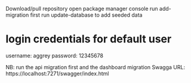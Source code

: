 Download/pull repository 
open package manager console
run add-migration first 
run update-database to add seeded data 

login credentials for default user 
===============================================
username: aggrey 
password: 12345678

NB: run the api migration first and the dashboard migration
Swagga URL: https://localhost:7271/swagger/index.html
